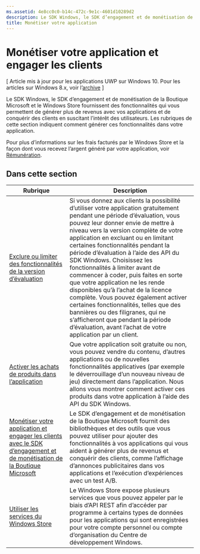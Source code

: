 ```yaml
---
ms.assetid: 4e8cc0c0-b14c-472c-9e1c-4601d10289d2
description: Le SDK Windows, le SDK d’engagement et de monétisation de la Boutique Microsoft et le Windows Store fournissent de nombreuses fonctionnalités qui vous permettent de générer plus de revenus avec vos applications et de conquérir des clients en engageant les utilisateurs.
title: Monétiser votre application
---
```


# Monétiser votre application et engager les clients


\[ Article mis à jour pour les applications UWP sur Windows 10. Pour les articles sur Windows 8.x, voir l’[archive](http://go.microsoft.com/fwlink/p/?linkid=619132) \]

Le SDK Windows, le SDK d’engagement et de monétisation de la Boutique Microsoft et le Windows Store fournissent des fonctionnalités qui vous permettent de générer plus de revenus avec vos applications et de conquérir des clients en suscitant l’intérêt des utilisateurs. Les rubriques de cette section indiquent comment générer ces fonctionnalités dans votre application.

Pour plus d’informations sur les frais facturés par le Windows Store et la façon dont vous recevez l’argent généré par votre application, voir [Rémunération](https://msdn.microsoft.com/library/windows/apps/mt148536).

## Dans cette section


| Rubrique                                                                                                       | Description                 |
|-------------------------------------------------------------------------------------------------------------|-----------------------------|
| [Exclure ou limiter des fonctionnalités de la version d’évaluation](exclude-or-limit-features-in-a-trial-version-of-your-app.md) | Si vous donnez aux clients la possibilité d’utiliser votre application gratuitement pendant une période d’évaluation, vous pouvez leur donner envie de mettre à niveau vers la version complète de votre application en excluant ou en limitant certaines fonctionnalités pendant la période d’évaluation à l’aide des API du SDK Windows. Choisissez les fonctionnalités à limiter avant de commencer à coder, puis faites en sorte que votre application ne les rende disponibles qu’à l’achat de la licence complète. Vous pouvez également activer certaines fonctionnalités, telles que des bannières ou des filigranes, qui ne s’afficheront que pendant la période d’évaluation, avant l’achat de votre application par un client. |
| [Activer les achats de produits dans l’application](enable-in-app-product-purchases.md)                                       | Que votre application soit gratuite ou non, vous pouvez vendre du contenu, d’autres applications ou de nouvelles fonctionnalités applicatives (par exemple le déverrouillage d’un nouveau niveau de jeu) directement dans l’application. Nous allons vous montrer comment activer ces produits dans votre application à l’aide des API du SDK Windows.    |
| [Monétiser votre application et engager les clients avec le SDK d’engagement et de monétisation de la Boutique Microsoft](monetize-your-app-with-the-microsoft-store-engagement-and-monetization-sdk.md)      | Le SDK d’engagement et de monétisation de la Boutique Microsoft fournit des bibliothèques et des outils que vous pouvez utiliser pour ajouter des fonctionnalités à vos applications qui vous aident à générer plus de revenus et conquérir des clients, comme l’affichage d’annonces publicitaires dans vos applications et l’exécution d’expériences avec un test A/B.   |
| [Utiliser les services du Windows Store](using-windows-store-services.md)                                    | Le Windows Store expose plusieurs services que vous pouvez appeler par le biais d’API REST afin d’accéder par programme à certains types de données pour les applications qui sont enregistrées pour votre compte personnel ou compte d’organisation du Centre de développement Windows.    |


<!--HONumber=Mar16_HO5-->


